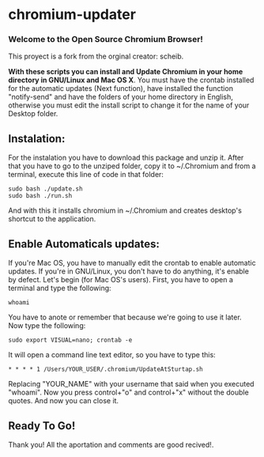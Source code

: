 # chromium-updater

### Welcome to the Open Source Chromium Browser!

This proyect is a fork from the orginal creator: scheib.

**With these scripts you can install and Update Chromium in your home directory in GNU/Linux and Mac OS X**. You must have the crontab installed for the automatic updates (Next function), have installed the function "notify-send" and have the folders of your home directory in English, otherwise you must edit the install script to change it for the name of your Desktop folder.

## Instalation:

  For the instalation you have to download this package and unzip it. After that you have to go to the unziped folder, copy it to ~/.Chromium and from a terminal, execute this line of code in that folder:
```
sudo bash ./update.sh
sudo bash ./run.sh
```
  And with this it installs chromium in ~/.Chromium and creates desktop's shortcut to the application.

## Enable Automaticals updates:
  If you're Mac OS, you have to manually edit the crontab to enable automatic updates. If you're in GNU/Linux, you don't have to do anything, it's enable by defect. Let's begin (for Mac OS's users). First, you have to open a terminal and type the following:
  ```
  whoami
  ```
  You have to anote or remember that because we're going to use it later. Now type the following:
  ```
  sudo export VISUAL=nano; crontab -e
 ```
 It will open a command line text editor, so you have to type this:
 ```
 * * * * 1 /Users/YOUR_USER/.chromium/UpdateAtSturtap.sh
 ```
  Replacing "YOUR_NAME" with your username that said when you executed "whoami". Now you press control+"o" and control+"x" without the double quotes. And now you can close it.
  
## Ready To Go!

Thank you! All the aportation and comments are good recived!.
